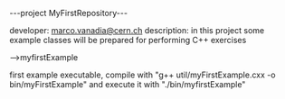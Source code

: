 ---project MyFirstRepository---

developer: marco.vanadia@cern.ch
description: in this project some example classes will be prepared for performing C++ exercises

-->myfirstExample

first example executable, compile with "g++ util/myFirstExample.cxx -o bin/myFirstExample" and execute it with "./bin/myfirstExample"
	
